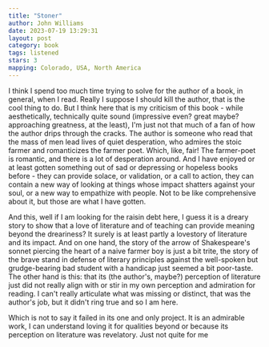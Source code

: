 ```yaml
---
title: "Stoner"
author: John Williams
date: 2023-07-19 13:29:31
layout: post
category: book
tags: listened
stars: 3
mapping: Colorado, USA, North America
---
```


I think I spend too much time trying to solve for the author of a book, in general, when I read. Really I suppose I should kill the author, that is the cool thing to do. But I think here that is my criticism of this book - while aesthetically, technically quite sound (impressive even? great maybe? approaching greatness, at the least), I'm just not that much of a fan of how the author drips through the cracks. The author is someone who read that the mass of men lead lives of quiet desperation, who admires the stoic farmer and romanticizes the farmer poet. Which, like, fair! The farmer-poet is romantic, and there is a lot of desperation around. And I have enjoyed or at least gotten something out of sad or depressing or hopeless books before - they can provide solace, or validation, or a call to action, they can contain a new way of looking at things whose impact shatters against your soul, or a new way to empathize with people. Not to be like comprehensive about it, but those are what I have gotten.

And this, well if I am looking for the raisin debt here, I guess it is a dreary story to show that a love of literature and of teaching can provide meaning beyond the dreariness? It surely is at least partly a lovestory of literature and its impact. And on one hand, the story of the arrow of Shakespeare's sonnet piercing the heart of a naive farmer boy is just a bit trite, the story of the brave stand in defense of literary principles against the well-spoken but grudge-bearing bad student with a handicap just seemed a bit poor-taste. The other hand is this: that its (the author's, maybe?) perception of literature just did not really align with or stir in my own perception and admiration for reading. I can't really articulate what was missing or distinct, that was the author's job, but it didn't ring true and so I am here.

Which is not to say it failed in its one and only project. It is an admirable work, I can understand loving it for qualities beyond or because its perception on literature was revelatory. Just not quite for me
